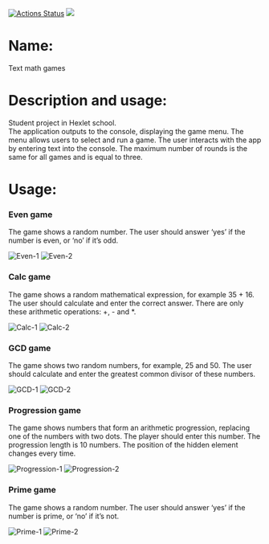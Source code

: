 [![Actions Status](https://github.com/corrente7/java-project-61/workflows/hexlet-check/badge.svg)](https://github.com/corrente7/java-project-61/actions)
<a href="https://codeclimate.com/github/corrente7/java-project-61/maintainability"><img src="https://api.codeclimate.com/v1/badges/e1da819caf3bc3251ae0/maintainability" /></a>

# Name: # 
Text math games

# Description and usage: # 
Student project in Hexlet school.  
The application outputs to the console, displaying the game menu. The menu allows users to select and run a game.
The user interacts with the app by entering text into the console.
The maximum number of rounds is the same for all games and is equal to three.

# Usage: # 

### Even game ### 
The game shows a random number. The user should answer ‘yes’ if the number is even, or ‘no’ if it’s odd.

![Even-1](https://user-images.githubusercontent.com/68503914/232455126-b55641d5-8c18-438c-b1a4-11d89ee3d2c5.png)
![Even-2](https://user-images.githubusercontent.com/68503914/232455129-92f42c36-8c51-4014-bcd5-6deb4ebfb59e.png)

### Calc game ### 
The game shows a random mathematical expression, for example 35 + 16. The user should calculate and enter the correct answer. There are only these arithmetic operations: +, - and *.

![Calc-1](https://user-images.githubusercontent.com/68503914/232455265-d9244d9f-32a9-4da0-b6a0-09309cc85fcf.png)
![Calc-2](https://user-images.githubusercontent.com/68503914/232455268-83a164e9-a79e-4ffe-8c37-f7f210507b58.png)

### GCD game ### 
The game shows two random numbers, for example, 25 and 50. The user should calculate and enter the greatest common divisor of these numbers.

![GCD-1](https://user-images.githubusercontent.com/68503914/232455370-f32accc1-5b56-43c5-9d02-3a93b4a3f9bb.png)
![GCD-2](https://user-images.githubusercontent.com/68503914/232455375-25bf1d51-f3a9-4e76-8044-d32ad0cfa1be.png)

### Progression game ### 
The game shows numbers that form an arithmetic progression, replacing one of the numbers with two dots. The player should enter this number.
The progression length is 10 numbers.  The position of the hidden element changes every time.

![Progression-1](https://user-images.githubusercontent.com/68503914/232455509-bef0c275-21af-4851-8df2-07f19da6e280.png)
![Progression-2](https://user-images.githubusercontent.com/68503914/232455512-00b84f7e-0da6-4a56-9436-a16acb160fac.png)

### Prime game ### 
The game shows a random number. The user should answer ‘yes’ if the number is prime, or ‘no’ if it’s not.

![Prime-1](https://user-images.githubusercontent.com/68503914/232455593-d1bd4ded-a613-4ae3-ac94-4a4e2cfeaad0.png)
![Prime-2](https://user-images.githubusercontent.com/68503914/232455596-b92f4f36-4ff7-4ced-841c-ceeb1c6c34ff.png)
